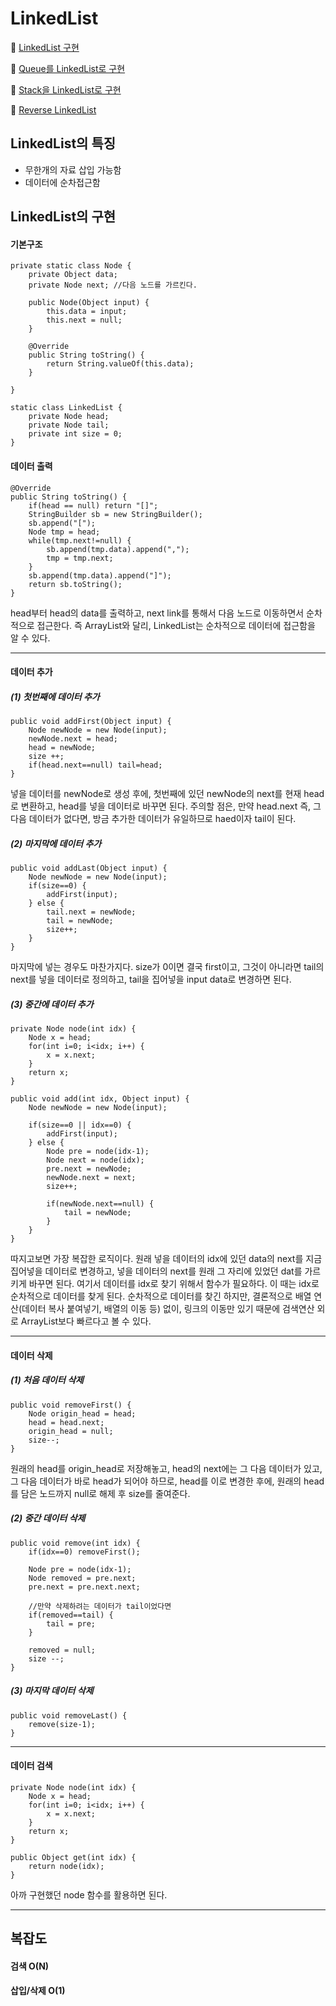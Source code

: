 # LinkedList
📌 [LinkedList 구현](https://github.com/kHeNoTbB/Algorithm/blob/master/Data%20Structure/Collection/LinkedList/LinkedList_Implementation.java)

📌 [Queue를 LinkedList로 구현](https://github.com/kHeNoTbB/Algorithm/blob/master/Data%20Structure/Collection/LinkedList/Queue_LinkedList.java)

📌 [Stack을 LinkedList로 구현](https://github.com/kHeNoTbB/Algorithm/blob/master/Data%20Structure/Collection/LinkedList/Stack_LinkedList.java)
  
📌 [Reverse LinkedList](https://github.com/kHeNoTbB/Algorithm/blob/master/Data%20Structure/Collection/LinkedList/Reverse%20LinkedList.md)


## LinkedList의 특징
* 무한개의 자료 삽입 가능함
* 데이터에 순차접근함


## LinkedList의 구현
#### 기본구조

```
private static class Node {
	private Object data;
	private Node next; //다음 노드를 가르킨다.
		
	public Node(Object input) {
		this.data = input;
		this.next = null;
	}
		
	@Override
	public String toString() {
        return String.valueOf(this.data);
    }
    
}

static class LinkedList {		
	private Node head;
	private Node tail;
	private int size = 0;
}
```



#### 데이터 출력

```
@Override
public String toString() {
	if(head == null) return "[]";
	StringBuilder sb = new StringBuilder();
	sb.append("[");
	Node tmp = head;
	while(tmp.next!=null) {
		sb.append(tmp.data).append(",");
		tmp = tmp.next;
	}
	sb.append(tmp.data).append("]");
	return sb.toString();
}
```

head부터 head의 data를 출력하고, next link를 통해서 다음 노드로 이동하면서 순차적으로 접근한다. 즉 ArrayList와 달리, LinkedList는 순차적으로 데이터에 접근함을 알 수 있다.



-----

#### 데이터 추가

##### (1) 첫번째에 데이터 추가

```
public void addFirst(Object input) {
	Node newNode = new Node(input);
	newNode.next = head;
	head = newNode;
	size ++;
	if(head.next==null) tail=head;
}
```

넣을 데이터를 newNode로 생성 후에, 첫번째에 있던 newNode의 next를 현재 head로 변환하고, head를 넣을 데이터로 바꾸면 된다. 주의할 점은, 만약 head.next 즉, 그 다음 데이터가 없다면, 방금 추가한 데이터가 유일하므로 haed이자 tail이 된다.



##### (2) 마지막에 데이터 추가

```
public void addLast(Object input) {
	Node newNode = new Node(input);
	if(size==0) {
		addFirst(input);
	} else {
		tail.next = newNode;
		tail = newNode;
		size++;
	}
}
```

마지막에 넣는 경우도 마찬가지다. size가 0이면 결국 first이고, 그것이 아니라면 tail의 next를 넣을 데이터로 정의하고, tail을 집어넣을 input data로 변경하면 된다.



##### (3) 중간에 데이터 추가

```
private Node node(int idx) {
	Node x = head;
	for(int i=0; i<idx; i++) {
		x = x.next;
	}
	return x;
}

public void add(int idx, Object input) {
	Node newNode = new Node(input);
			
	if(size==0 || idx==0) {
		addFirst(input);
	} else {
		Node pre = node(idx-1);
		Node next = node(idx);
		pre.next = newNode;
		newNode.next = next;				
		size++;
				
		if(newNode.next==null) {
			tail = newNode;
		}
	}
}
```

따지고보면 가장 복잡한 로직이다. 원래 넣을 데이터의 idx에 있던 data의 next를 지금 집어넣을 데이터로 변경하고, 넣을 데이터의 next를 원래 그 자리에 있었던 dat를 가르키게 바꾸면 된다.  여기서 데이터를 idx로 찾기 위해서 함수가 필요하다. 이 때는 idx로 순차적으로 데이터를 찾게 된다. 순차적으로 데이터를 찾긴 하지만, 결론적으로 배열 연산(데이터 복사 붙여넣기, 배열의 이동 등) 없이, 링크의 이동만 있기 때문에 검색연산 외로 ArrayList보다 빠르다고 볼 수 있다.



---

#### 데이터 삭제

##### (1) 처음 데이터 삭제

```
public void removeFirst() {
	Node origin_head = head;
	head = head.next;
	origin_head = null;
	size--;
}
```

원래의 head를 origin_head로 저장해놓고, head의 next에는 그 다음 데이터가 있고, 그 다음 데이터가 바로 head가 되어야 하므로, head를 이로 변경한 후에, 원래의 head를 담은 노드까지 null로 해제 후 size를 줄여준다.



##### (2) 중간 데이터 삭제

```
public void remove(int idx) {
	if(idx==0) removeFirst();
			
	Node pre = node(idx-1);
	Node removed = pre.next;
	pre.next = pre.next.next;
			
	//만약 삭제하려는 데이터가 tail이었다면
	if(removed==tail) {
		tail = pre;
	}
			
	removed = null;
	size --;
}
```



##### (3) 마지막 데이터 삭제

```
public void removeLast() {
	remove(size-1);
}
```



----

#### 데이터 검색

```
private Node node(int idx) {
	Node x = head;
	for(int i=0; i<idx; i++) {
		x = x.next;
	}
	return x;
}
		
public Object get(int idx) {
	return node(idx);
}
```

아까 구현했던 node 함수를 활용하면 된다.



----

## 복잡도

#### 검색 O(N)

#### 삽입/삭제 O(1)

